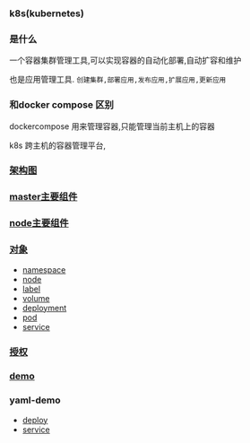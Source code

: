 ### k8s(kubernetes)

### 是什么

一个容器集群管理工具,可以实现容器的自动化部署,自动扩容和维护

也是应用管理工具. `创建集群,部署应用,发布应用,扩展应用,更新应用`

### 和docker compose 区别

dockercompose 用来管理容器,只能管理当前主机上的容器

k8s  跨主机的容器管理平台,

### [架构图](./k8s/base.md)

### [master主要组件](./k8s/master.md)

### [node主要组件](./k8s/node.md)

### [对象](./k8s/obj/obj.md)
- [namespace](./k8s/obj/ns.md)
- [node](./k8s/obj/no.md)
- [label](./k8s/obj/lable.md)
- [volume](./k8s/obj/volume.md)
- [deployment](./k8s/obj/deploy.md)
- [pod](./k8s/obj/pod.md)
- [service](./k8s/obj/svc.md)

### [授权](./k8s/rbac.md)

### [demo](./k8s/create-demo.md)

### yaml-demo
- [deploy](./k8s/deploy-demo.md)
- [service](./k8s/service-demo.md)